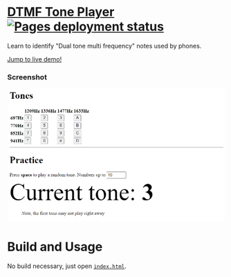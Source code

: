 # [DTMF Tone Player](https://quittle.github.io/dtmf-tone-player) [![Pages deployment status](https://github.com/quittle/dtmf-tone-player/actions/workflows/pages/pages-build-deployment/badge.svg)](https://github.com/quittle/dtmf-tone-player/actions/workflows/pages/pages-build-deployment)

Learn to identify "Dual tone multi frequency" notes used by phones.

[Jump to live demo!](https://quittle.github.io/dtmf-tone-player)

### Screenshot
![Screenshot](./screenshot.png)

# Build and Usage

No build necessary, just open [`index.html`](./index.html).
